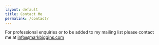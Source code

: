 ```yaml
---
layout: default
title: Contact Me   
permalink: /contact/
---
```

For professional enquiries or to be added to my mailing list please contact me at info@markbiggins.com

